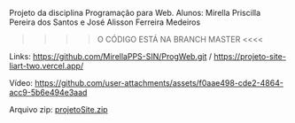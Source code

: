 Projeto da disciplina Programação para Web.
Alunos: Mirella Priscilla Pereira dos Santos e José Alisson Ferreira Medeiros

>>>> O CÓDIGO ESTÁ NA BRANCH MASTER <<<<

Links: https://github.com/MirellaPPS-SIN/ProgWeb.git
/
https://projeto-site-liart-two.vercel.app/

Vídeo:
https://github.com/user-attachments/assets/f0aae498-cde2-4864-acc9-5b6e494e3aad

Arquivo zip: 
[projetoSite.zip](https://github.com/user-attachments/files/18032816/projetoSite.zip)
